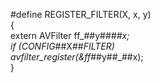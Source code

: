 #define REGISTER_FILTER(X, x, y)                                        \
    {                                                                   \
        extern AVFilter ff_##y##_##x;                                   \
        if (CONFIG_##X##_FILTER)                                        \
            avfilter_register(&ff_##y##_##x);                           \
    }

